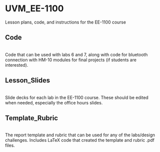 # UVM_EE-1100
Lesson plans, code, and instructions for the EE-1100 course
## Code
<br/>Code that can be used with labs 6 and 7, along with code for bluetooth connection with HM-10 modules for final projects (if students are interested).
## Lesson_Slides
<br/>Slide decks for each lab in the EE-1100 course. These should be edited when needed, especially the office hours slides.
## Template_Rubric
<br/>The report template and rubric that can be used for any of the labs/design challenges. Includes LaTeX code that created the template and rubric .pdf files.
